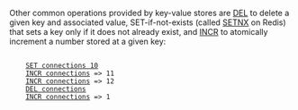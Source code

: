 Other common operations provided by key-value stores are [DEL](#help) to delete a given
key and associated value, SET-if-not-exists (called [SETNX](#help) on Redis) that sets a
key only if it does not already exist, and [INCR](#help) to atomically increment a
number stored at a given key:

<pre><code>
    <a href="#run">SET connections 10</a>
    <a href="#run">INCR connections</a> => 11
    <a href="#run">INCR connections</a> => 12
    <a href="#run">DEL connections</a>
    <a href="#run">INCR connections</a> => 1
</code></pre>